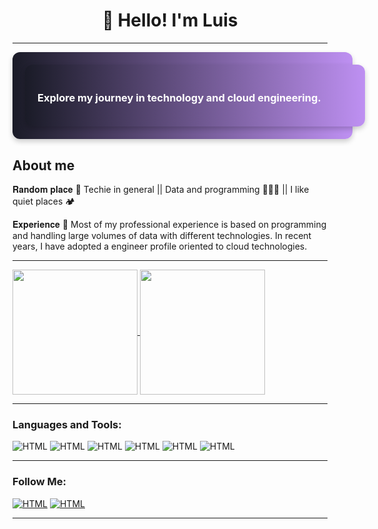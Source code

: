 <h1 align="center">👋 Hello! I'm Luis </h1>

___

<div align="center" style="width: 100%; padding: 20px; background: linear-gradient(90deg, #1a1b27, #be90f2); border-radius: 12px; color: white; box-shadow: 0 4px 8px rgba(0, 0, 0, 0.2);">
  <div align="left" style="color: black;">
      <h3 style="color: white;">Explore my journey in technology and cloud engineering.</h3>
  </div>
</div>

<style>
div {
  width: 100%;
  padding: 20px;
  background: linear-gradient(90deg, #1a1b27, #be90f2);
  border-radius: 12px;
  color: white;
  box-shadow: 0 4px 8px rgba(0, 0, 0, 0.2)
}
</style>


## About me
𝐑𝐚𝐧𝐝𝐨𝐦 𝐩𝐥𝐚𝐜𝐞 🤔 Techie in general || Data and programming 🧑🏻‍💻 || I like quiet places 🏕️

𝐄𝐱𝐩𝐞𝐫𝐢𝐞𝐧𝐜𝐞 🎯 Most of my professional experience is based on programming and handling large volumes of data with different technologies. In recent years, I have adopted a engineer profile oriented to cloud technologies.

___


<a href="https://github.com/Luisarg03/github-readme-stats">
  <img height=200 align="center" src="https://github-readme-stats.vercel.app/api?username=Luisarg03&show_icons=true&theme=tokyonight" />
</a>
<a href="https://github.com/Luisarg03/convoychat">
  <img height=200 align="center" src="https://github-readme-stats.vercel.app/api/top-langs/?username=Luisarg03&layout=compact&langs_count=8&theme=tokyonight&card_width=320"/>

</a>

___

### **Languages and Tools:**

![HTML](https://img.shields.io/badge/-AWS-070404?style=for-the-badge&logo=amazon) ![HTML](https://img.shields.io/badge/-Python-070404?style=for-the-badge&logo=python) ![HTML](https://img.shields.io/badge/-Docker-070404?style=for-the-badge&logo=Docker) ![HTML](https://img.shields.io/badge/-Bash-070404?style=for-the-badge&logo=GNU%20Bash) ![HTML](https://img.shields.io/badge/-Database-070404?style=for-the-badge&logo=sqlite) ![HTML](https://img.shields.io/badge/-IAC-070404?style=for-the-badge&logo=terraform)



___

### Follow Me:
 
[![HTML](https://img.shields.io/badge/LinkedIn-070404?logo=linkedin&logoColor=white&style=for-the-badge)](https://www.linkedin.com/in/luisarg03/) [![HTML](https://img.shields.io/badge/GitHub-070404?logo=github&logoColor=white&style=for-the-badge)](https://github.com/Luisarg03)

___